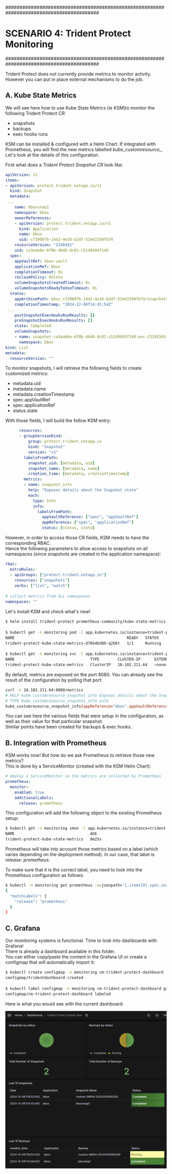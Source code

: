 #########################################################################################
# SCENARIO 4: Trident Protect Monitoring 
#########################################################################################  

Trident Protect does not currently provide metrics to monitor activity.  
However you can put in place external mechanisms to do the job.

## A. Kube State Metrics

We will see here how to use Kube State Metrics (ie _KSM_)to monitor the following Trident Protect CR:  
- snapshots  
- backups  
- exec hooks runs  

KSM can be installed & configured with a Helm Chart. 
If integrated with Prometheus, you will find the new metrics labelled *kube_customresource_*.  
Let's look at the details of this configuration.  

First what does a _Trident Protect Snapshot CR_ look like:  
```yaml
apiVersion: v1
items:
- apiVersion: protect.trident.netapp.io/v1
  kind: Snapshot
  metadata:
 ...
    name: bboxsnap1
    namespace: bbox
    ownerReferences:
    - apiVersion: protect.trident.netapp.io/v1
      kind: Application
      name: bbox
      uid: cf39607b-14d2-4e26-b2d7-53e62298fb74
    resourceVersion: "2148491"
    uid: ca3eab8e-6f0b-4646-8c01-c51d9493f149
  spec:
    appVaultRef: bbox-vault
    applicationRef: bbox
    completionTimeout: 0s
    reclaimPolicy: Delete
    volumeSnapshotsCreatedTimeout: 0s
    volumeSnapshotsReadyToUseTimeout: 0s
  status:
    appArchivePath: bbox_cf39607b-14d2-4e26-b2d7-53e62298fb74/snapshots/20241206144546_bboxsnap1_ca3eab8e-6f0b-4646-8c01-c51d9493f149
    completionTimestamp: "2024-12-06T14:45:54Z"
 ...
    postSnapshotExecHooksRunResults: []
    preSnapshotExecHooksRunResults: []
    state: Completed
    volumeSnapshots:
    - name: snapshot-ca3eab8e-6f0b-4646-8c01-c51d9493f149-pvc-23245503-d1db-4e29-ada8-5244e45d683a
      namespace: bbox
kind: List
metadata:
  resourceVersion: ""
```
To monitor snapshots, I will retrieve the following fields to create customized metrics:
- metadata.uid
- metadata.name
- metadata.creationTimestamp
- spec.appVaultRef
- spec.applicationRef
- status.state

With those fields, I will build the follow KSM entry:  
```yaml
      resources:
      - groupVersionKind:
          group: protect.trident.netapp.io
          kind: "Snapshot"
          version: "v1"
        labelsFromPath:
          snapshot_uid: [metadata, uid]
          snapshot_name: [metadata, name]
          creation_time: [metadata, creationTimestamp]
        metrics:
        - name: snapshot_info
          help: "Exposes details about the Snapshot state"
          each:
            type: Info
            info:
              labelsFromPath:
                appVaultReference: ["spec", "appVaultRef"]
                appReference: ["spec", "applicationRef"]
                status: [status, state]
```

However, in order to access those CR fields, KSM needs to have the corresponding RBAC.  
Hence the following parameters to allow access to snapshots on all namespaces (since snapshots are created in the application namespace):  
```yaml
rbac:
  extraRules:
  - apiGroups: ["protect.trident.netapp.io"]
    resources: ["snapshots"]
    verbs: ["list", "watch"]

# collect metrics from ALL namespaces
namespaces: ""
```

Let's install KSM and check what's new!  
```bash
$ helm install trident-protect prometheus-community/kube-state-metrics --version 5.21.0 -n monitoring -f ksm-values.yaml

$ kubectl get -n monitoring pod -l app.kubernetes.io/instance=trident-protect
NAME                                                 READY   STATUS    RESTARTS   AGE
trident-protect-kube-state-metrics-d7664bd89-q2b6t   1/1     Running   0          2m53s

$ kubectl get -n monitoring svc -l app.kubernetes.io/instance=trident-protect
NAME                                 TYPE        CLUSTER-IP      EXTERNAL-IP   PORT(S)    AGE
trident-protect-kube-state-metrics   ClusterIP   10.102.211.64   <none>        8080/TCP   3m30s
```
By default, metrics are exposed on the port 8080. You can already see the result of the configuration by polling that port:  
```bash
curl -s 10.102.211.64:8080/metrics
# HELP kube_customresource_snapshot_info Exposes details about the Snapshot state
# TYPE kube_customresource_snapshot_info info
kube_customresource_snapshot_info{appReference="bbox",appVaultReference="bbox-vault",creation_time="2024-12-06T14:45:46Z",customresource_group="protect.trident.netapp.io",customresource_kind="Snapshot",customresource_version="v1",snapshot_name="bboxsnap1",snapshot_uid="ca3eab8e-6f0b-4646-8c01-c51d9493f149",status="Completed"} 1
```
You can see here the various fields that were setup in the configuration, as well as their value for that particular snapshot.  
Similar points have been created for backups & exec hooks.  

## B. Integration with Prometheus

KSM works now! But how do we ask Prometheus to retrieve those new metrics?  
This is done by a ServiceMonitor (created with the KSM Helm Chart):  
```yaml
# deploy a ServiceMonitor so the metrics are collected by Prometheus
prometheus:
  monitor:
    enabled: true
    additionalLabels: 
      release: prometheus
```
This configuration will add the following object to the existing Prometheus setup:  
```bash
$ kubectl get -n monitoring smon -l app.kubernetes.io/instance=trident-protect
NAME                                 AGE
trident-protect-kube-state-metrics   8m25s
```

Prometheus will take into account those metrics based on a label (which varies depending on the deployment method).
In our case, that label is _release: prometheus_.  

To make sure that it is the correct label, you need to look into the Prometheus configuration as follows:  
```bash
$ kubectl -n monitoring get prometheus -o=jsonpath='{.items[0].spec.serviceMonitorSelector}' | jq
{
  "matchLabels": {
    "release": "prometheus"
  }
}
```

## C. Grafana

Our monitoring systems is functional. Time to look into dashboards with Grafana!  
There is already a dashboard available in this folder.  
You can either copy/paste the content in the Grafana UI or create a configmap that will automatically import it:  
```bash
$ kubectl create configmap -n monitoring cm-trident-protect-dashboard --from-file=dashboard.json
configmap/tridentdashboard created

$ kubectl label configmap -n monitoring cm-trident-protect-dashboard grafana_dashboard=1
configmap/cm-trident-protect-dashboard labeled
```

Here is what you would see with the current dashboard:  
<p align="center"><img src="Images/dashboard_1.png" width="512"></p>